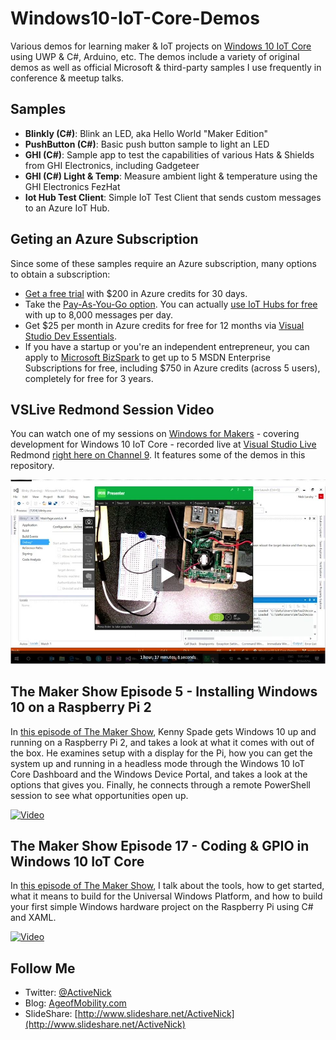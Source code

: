 # Windows10-IoT-Core-Demos
Various demos for learning maker &amp; IoT projects on [Windows 10 IoT Core](http://dev.windows.com/iot) using UWP &amp; C#, Arduino, etc. The demos include a variety of original demos as well as official Microsoft & third-party samples I use frequently in conference & meetup talks.

## Samples
- **Blinkly (C#)**: Blink an LED, aka Hello World "Maker Edition"
- **PushButton (C#)**: Basic push button sample to light an LED
- **GHI (C#)**: Sample app to test the capabilities of various Hats & Shields from GHI Electronics, including Gadgeteer
- **GHI (C#) Light & Temp**: Measure ambient light & temperature using the GHI Electronics FezHat
- **Iot Hub Test Client**: Simple IoT Test Client that sends custom messages to an Azure IoT Hub.

## Geting an Azure Subscription
Since some of these samples require an Azure subscription, many options to obtain a subscription:
- [Get a free trial](https://azure.microsoft.com/en-us/free/) with $200 in Azure credits for 30 days.
- Take the [Pay-As-You-Go option](https://azure.microsoft.com/en-us/offers/ms-azr-0003p/). You can actually [use IoT Hubs for free](https://azure.microsoft.com/en-us/pricing/details/iot-hub/) with up to 8,000 messages per day.
- Get $25 per month in Azure credits for free for 12 months via [Visual Studio Dev Essentials](https://www.visualstudio.com/dev-essentials/).
- If you have a startup or you're an independent entrepreneur, you can apply to [Microsoft BizSpark](http://aka.ms/bizsparkapply) to get up to 5 MSDN Enterprise Subscriptions for free, including $750 in Azure credits (across 5 users), completely for free for 3 years.

## VSLive Redmond Session Video
You can watch one of my sessions on [Windows for Makers](https://channel9.msdn.com/Events/Visual-Studio/Visual-Studio-Live-Redmond-2016/W03) - covering development for Windows 10 IoT Core - recorded live at [Visual Studio Live](http://vslive.com) Redmond [right here on Channel 9](https://channel9.msdn.com/Events/Visual-Studio/Visual-Studio-Live-Redmond-2016/W03). It features some of the demos in this repository.

[![Video](Screenshots/VSLiveRedmond16WindowsIoTSession.JPG)](https://channel9.msdn.com/Events/Visual-Studio/Visual-Studio-Live-Redmond-2016/W03)

## The Maker Show Episode 5 - Installing Windows 10 on a Raspberry Pi 2
In [this episode of The Maker Show](https://channel9.msdn.com/Shows/themakershow/5), Kenny Spade gets Windows 10 up and running on a Raspberry Pi 2, and takes a look at what it comes with out of the box. He examines setup with a display for the Pi, how you can get the system up and running in a headless mode through the Windows 10 IoT Core Dashboard and the Windows Device Portal, and takes a look at the options that gives you. Finally, he connects through a remote PowerShell session to see what opportunities open up.

[![Video](http://video.ch9.ms/ch9/8dd1/82dea320-9402-4915-9ebb-df9cf9038dd1/themakershow5_960.jpg)](https://channel9.msdn.com/Shows/themakershow/5)

## The Maker Show Episode 17 - Coding & GPIO in Windows 10 IoT Core
In [this episode of The Maker Show](https://channel9.msdn.com/Shows/themakershow/17), I talk about the tools, how to get started, what it means to build for the Universal Windows Platform, and how to build your first simple Windows hardware project on the Raspberry Pi using C# and XAML.

[![Video](http://video.ch9.ms/ch9/5942/f855cd5e-0bad-4f50-9b0d-be5be6e65942/themakershow17_960.jpg)](https://channel9.msdn.com/Shows/themakershow/17)

## Follow Me
* Twitter: [@ActiveNick](http://twitter.com/ActiveNick)
* Blog: [AgeofMobility.com](http://AgeofMobility.com)
* SlideShare: [http://www.slideshare.net/ActiveNick](http://www.slideshare.net/ActiveNick)
